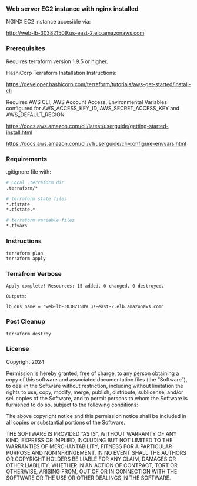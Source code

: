 ###  Web server EC2 instance with nginx installed

NGINX EC2 instance accesible via:

http://web-lb-303821509.us-east-2.elb.amazonaws.com

### Prerequisites

Requires terraform version 1.9.5 or higher.

HashiCorp Terraform Installation Instructions: 

https://developer.hashicorp.com/terraform/tutorials/aws-get-started/install-cli

Requires AWS CLI, AWS Account Access, Environmental Variables configured for AWS_ACCESS_KEY_ID, AWS_SECRET_ACCESS_KEY and AWS_DEFAULT_REGION

https://docs.aws.amazon.com/cli/latest/userguide/getting-started-install.html

https://docs.aws.amazon.com/cli/v1/userguide/cli-configure-envvars.html

### Requirements

.gitignore file with:

```bash
# Local .terraform dir
.terraform/*

# terraform state files
*.tfstate
*.tfstate.*

# terraform variable files
*.tfvars
```

### Instructions

```bash
terraform plan 
terraform apply 
```

### Terrafrom Verbose
```
Apply complete! Resources: 15 added, 0 changed, 0 destroyed.

Outputs:

lb_dns_name = "web-lb-303821509.us-east-2.elb.amazonaws.com"
```

### Post Cleanup
```bash
terraform destroy 
```

### License

Copyright 2024 

Permission is hereby granted, free of charge, to any person obtaining a copy of this software and associated documentation files (the “Software”), to deal in the Software without restriction, including without limitation the rights to use, copy, modify, merge, publish, distribute, sublicense, and/or sell copies of the Software, and to permit persons to whom the Software is furnished to do so, subject to the following conditions:

The above copyright notice and this permission notice shall be included in all copies or substantial portions of the Software.

THE SOFTWARE IS PROVIDED “AS IS”, WITHOUT WARRANTY OF ANY KIND, EXPRESS OR IMPLIED, INCLUDING BUT NOT LIMITED TO THE WARRANTIES OF MERCHANTABILITY, FITNESS FOR A PARTICULAR PURPOSE AND NONINFRINGEMENT. IN NO EVENT SHALL THE AUTHORS OR COPYRIGHT HOLDERS BE LIABLE FOR ANY CLAIM, DAMAGES OR OTHER LIABILITY, WHETHER IN AN ACTION OF CONTRACT, TORT OR OTHERWISE, ARISING FROM, OUT OF OR IN CONNECTION WITH THE SOFTWARE OR THE USE OR OTHER DEALINGS IN THE SOFTWARE.
